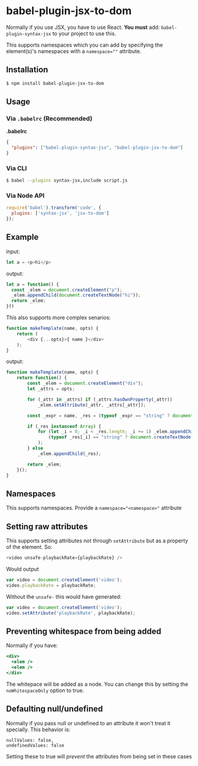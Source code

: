 # babel-plugin-jsx-to-dom

Normally if you use JSX, you have to use React. **You must** add: `babel-plugin-syntax-jsx` to your project to use this.

This supports namespaces which you can add by specifying the element(s)'s namespaces with a `namespace=""` attribute.

## Installation

```sh
$ npm install babel-plugin-jsx-to-dom
```

## Usage

### Via `.babelrc` (Recommended)

**.babelrc**

```json
{
  "plugins": ["babel-plugin-syntax-jsx", "babel-plugin-jsx-to-dom"]
}
```

### Via CLI

```sh
$ babel --plugins syntax-jsx,include script.js
```

### Via Node API

```javascript
require('babel').transform('code', {
  plugins: ['syntax-jsx', 'jsx-to-dom']
});
```

## Example

input:

```js
let a = <p>hi</p>
```

output:

```js
let a = function() {
  const _elem = document.createElement("p");
  _elem.appendChild(document.createTextNode("hi"));
  return _elem;
}()
```

This also supports more complex senarios:

```js
function makeTemplate(name, opts) {
    return (
        <div {...opts}>{ name }</div>
    );
}
```

output:

```js
function makeTemplate(name, opts) {
    return function() {
        const _elem = document.createElement("div");
        let _attrs = opts;

        for (_attr in _attrs) if (_attrs.hasOwnProperty(_attr))
            _elem.setAttribute(_attr, _attrs[_attr]);

        const _expr = name, _res = (typeof _expr == "string" ? document.createTextNode(_expr) : _expr);

        if (_res instanceof Array) {
            for (let _i = 0; _i < _res.length; _i += 1) _elem.appendChild(
                (typeof _res[_i] == "string" ? document.createTextNode(_res[_i]) : _res[_i])
            );
        } else
            _elem.appendChild(_res);

        return _elem;
    }();
}
```

## Namespaces
This supports namespaces. Provide a `namespace="<namespace>"` attribute

## Setting raw attributes
This supports setting attributes not through `setAttribute` but as a property of the element. So:

```js
<video unsafe-playbackRate={playbackRate} />
```

Would output

```js
var video = document.createElement('video');
video.playbackRate = playbackRate;
```

Without the `unsafe-` this would have generated:

```js
var video = document.createElement('video');
video.setAttribute('playbackRate', playbackRate);
```

## Preventing whitespace from being added

Normally if you have:

```jsx
<div>
  <elem />
  <elem />
</div>
```

The whitepace will be added as a node. You can change this by setting the `noWhitespaceOnly` option to true.

## Defaulting null/undefined
Normally if you pass null or undefined to an attribute it won't treat it specially. This behavior is:

```
nullValues: false,
undefinedValues: false
```


Setting these to true will *prevent* the attributes from being set in these cases
